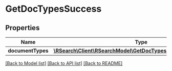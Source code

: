 # GetDocTypesSuccess

## Properties
Name | Type | Description | Notes
------------ | ------------- | ------------- | -------------
**documentTypes** | [**\RSearch\Client\RSearchModel\GetDocTypesSuccessDocumentTypes**](GetDocTypesSuccessDocumentTypes.md) |  | 

[[Back to Model list]](../README.md#documentation-for-models) [[Back to API list]](../README.md#documentation-for-api-endpoints) [[Back to README]](../README.md)



